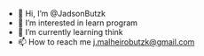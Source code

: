 - 👋 Hi, I’m @JadsonButzk
- 👀 I’m interested in learn program
- 🌱 I’m currently learning think
- 📫 How to reach me j.malheirobutzk@gmail.com
